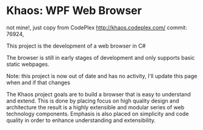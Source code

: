 # Khaos: WPF Web Browser
not mine!, just copy from 
CodePlex http://khaos.codeplex.com/  commit: 76924, 
 
This project is the development of a web browser in C#

The browser is still in early stages of development and only supports basic static webpages.

Note: this project is now out of date and has no activity, I'll update this page when and if that changes

The Khaos project goals are to build a browser that is easy to understand and extend.
This is done by placing focus on high quality design and architecture the result is a highly extensible
and modular series of web technology components.
Emphasis is also placed on simplicity and code quality in order to enhance understanding and extensibility.
